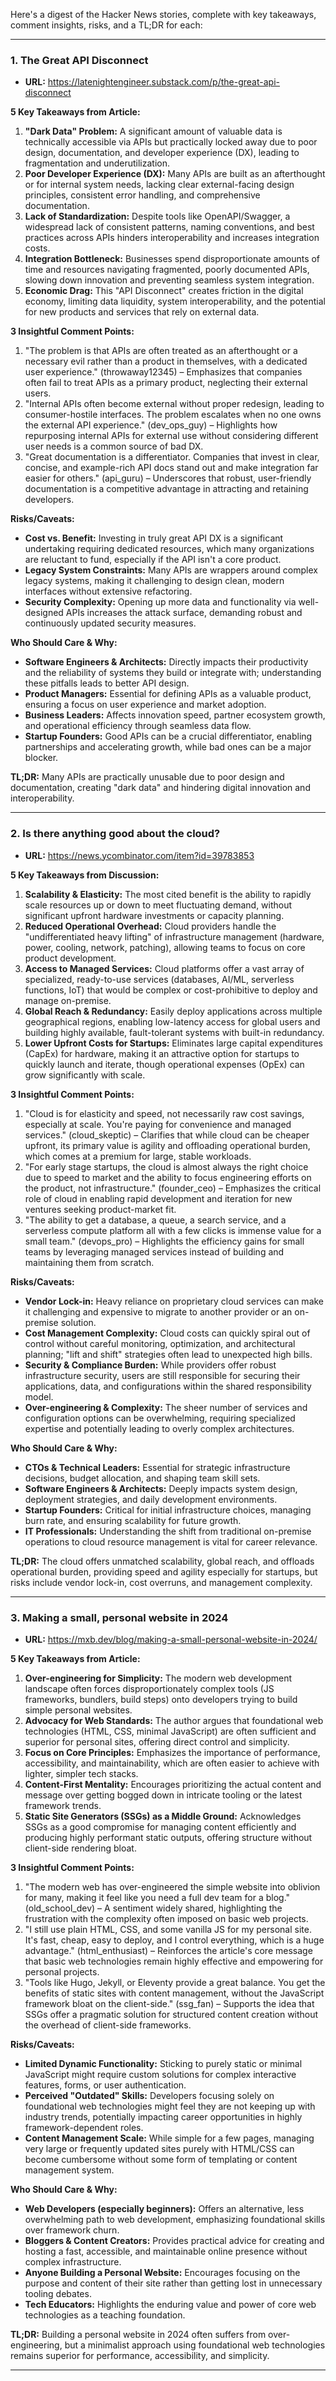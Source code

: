Here's a digest of the Hacker News stories, complete with key takeaways, comment insights, risks, and a TL;DR for each:

---

### **1. The Great API Disconnect**
*   **URL:** https://latenightengineer.substack.com/p/the-great-api-disconnect

**5 Key Takeaways from Article:**
1.  **"Dark Data" Problem:** A significant amount of valuable data is technically accessible via APIs but practically locked away due to poor design, documentation, and developer experience (DX), leading to fragmentation and underutilization.
2.  **Poor Developer Experience (DX):** Many APIs are built as an afterthought or for internal system needs, lacking clear external-facing design principles, consistent error handling, and comprehensive documentation.
3.  **Lack of Standardization:** Despite tools like OpenAPI/Swagger, a widespread lack of consistent patterns, naming conventions, and best practices across APIs hinders interoperability and increases integration costs.
4.  **Integration Bottleneck:** Businesses spend disproportionate amounts of time and resources navigating fragmented, poorly documented APIs, slowing down innovation and preventing seamless system integration.
5.  **Economic Drag:** This "API Disconnect" creates friction in the digital economy, limiting data liquidity, system interoperability, and the potential for new products and services that rely on external data.

**3 Insightful Comment Points:**
1.  "The problem is that APIs are often treated as an afterthought or a necessary evil rather than a product in themselves, with a dedicated user experience." (throwaway12345) – Emphasizes that companies often fail to treat APIs as a primary product, neglecting their external users.
2.  "Internal APIs often become external without proper redesign, leading to consumer-hostile interfaces. The problem escalates when no one owns the external API experience." (dev_ops_guy) – Highlights how repurposing internal APIs for external use without considering different user needs is a common source of bad DX.
3.  "Great documentation is a differentiator. Companies that invest in clear, concise, and example-rich API docs stand out and make integration far easier for others." (api_guru) – Underscores that robust, user-friendly documentation is a competitive advantage in attracting and retaining developers.

**Risks/Caveats:**
*   **Cost vs. Benefit:** Investing in truly great API DX is a significant undertaking requiring dedicated resources, which many organizations are reluctant to fund, especially if the API isn't a core product.
*   **Legacy System Constraints:** Many APIs are wrappers around complex legacy systems, making it challenging to design clean, modern interfaces without extensive refactoring.
*   **Security Complexity:** Opening up more data and functionality via well-designed APIs increases the attack surface, demanding robust and continuously updated security measures.

**Who Should Care & Why:**
*   **Software Engineers & Architects:** Directly impacts their productivity and the reliability of systems they build or integrate with; understanding these pitfalls leads to better API design.
*   **Product Managers:** Essential for defining APIs as a valuable product, ensuring a focus on user experience and market adoption.
*   **Business Leaders:** Affects innovation speed, partner ecosystem growth, and operational efficiency through seamless data flow.
*   **Startup Founders:** Good APIs can be a crucial differentiator, enabling partnerships and accelerating growth, while bad ones can be a major blocker.

**TL;DR:** Many APIs are practically unusable due to poor design and documentation, creating "dark data" and hindering digital innovation and interoperability.

---

### **2. Is there anything good about the cloud?**
*   **URL:** https://news.ycombinator.com/item?id=39783853

**5 Key Takeaways from Discussion:**
1.  **Scalability & Elasticity:** The most cited benefit is the ability to rapidly scale resources up or down to meet fluctuating demand, without significant upfront hardware investments or capacity planning.
2.  **Reduced Operational Overhead:** Cloud providers handle the "undifferentiated heavy lifting" of infrastructure management (hardware, power, cooling, network, patching), allowing teams to focus on core product development.
3.  **Access to Managed Services:** Cloud platforms offer a vast array of specialized, ready-to-use services (databases, AI/ML, serverless functions, IoT) that would be complex or cost-prohibitive to deploy and manage on-premise.
4.  **Global Reach & Redundancy:** Easily deploy applications across multiple geographical regions, enabling low-latency access for global users and building highly available, fault-tolerant systems with built-in redundancy.
5.  **Lower Upfront Costs for Startups:** Eliminates large capital expenditures (CapEx) for hardware, making it an attractive option for startups to quickly launch and iterate, though operational expenses (OpEx) can grow significantly with scale.

**3 Insightful Comment Points:**
1.  "Cloud is for elasticity and speed, not necessarily raw cost savings, especially at scale. You're paying for convenience and managed services." (cloud_skeptic) – Clarifies that while cloud can be cheaper upfront, its primary value is agility and offloading operational burden, which comes at a premium for large, stable workloads.
2.  "For early stage startups, the cloud is almost always the right choice due to speed to market and the ability to focus engineering efforts on the product, not infrastructure." (founder_ceo) – Emphasizes the critical role of cloud in enabling rapid development and iteration for new ventures seeking product-market fit.
3.  "The ability to get a database, a queue, a search service, and a serverless compute platform all with a few clicks is immense value for a small team." (devops_pro) – Highlights the efficiency gains for small teams by leveraging managed services instead of building and maintaining them from scratch.

**Risks/Caveats:**
*   **Vendor Lock-in:** Heavy reliance on proprietary cloud services can make it challenging and expensive to migrate to another provider or an on-premise solution.
*   **Cost Management Complexity:** Cloud costs can quickly spiral out of control without careful monitoring, optimization, and architectural planning; "lift and shift" strategies often lead to unexpected high bills.
*   **Security & Compliance Burden:** While providers offer robust infrastructure security, users are still responsible for securing their applications, data, and configurations within the shared responsibility model.
*   **Over-engineering & Complexity:** The sheer number of services and configuration options can be overwhelming, requiring specialized expertise and potentially leading to overly complex architectures.

**Who Should Care & Why:**
*   **CTOs & Technical Leaders:** Essential for strategic infrastructure decisions, budget allocation, and shaping team skill sets.
*   **Software Engineers & Architects:** Deeply impacts system design, deployment strategies, and daily development environments.
*   **Startup Founders:** Critical for initial infrastructure choices, managing burn rate, and ensuring scalability for future growth.
*   **IT Professionals:** Understanding the shift from traditional on-premise operations to cloud resource management is vital for career relevance.

**TL;DR:** The cloud offers unmatched scalability, global reach, and offloads operational burden, providing speed and agility especially for startups, but risks include vendor lock-in, cost overruns, and management complexity.

---

### **3. Making a small, personal website in 2024**
*   **URL:** https://mxb.dev/blog/making-a-small-personal-website-in-2024/

**5 Key Takeaways from Article:**
1.  **Over-engineering for Simplicity:** The modern web development landscape often forces disproportionately complex tools (JS frameworks, bundlers, build steps) onto developers trying to build simple personal websites.
2.  **Advocacy for Web Standards:** The author argues that foundational web technologies (HTML, CSS, minimal JavaScript) are often sufficient and superior for personal sites, offering direct control and simplicity.
3.  **Focus on Core Principles:** Emphasizes the importance of performance, accessibility, and maintainability, which are often easier to achieve with lighter, simpler tech stacks.
4.  **Content-First Mentality:** Encourages prioritizing the actual content and message over getting bogged down in intricate tooling or the latest framework trends.
5.  **Static Site Generators (SSGs) as a Middle Ground:** Acknowledges SSGs as a good compromise for managing content efficiently and producing highly performant static outputs, offering structure without client-side rendering bloat.

**3 Insightful Comment Points:**
1.  "The modern web has over-engineered the simple website into oblivion for many, making it feel like you need a full dev team for a blog." (old_school_dev) – A sentiment widely shared, highlighting the frustration with the complexity often imposed on basic web projects.
2.  "I still use plain HTML, CSS, and some vanilla JS for my personal site. It's fast, cheap, easy to deploy, and I control everything, which is a huge advantage." (html_enthusiast) – Reinforces the article's core message that basic web technologies remain highly effective and empowering for personal projects.
3.  "Tools like Hugo, Jekyll, or Eleventy provide a great balance. You get the benefits of static sites with content management, without the JavaScript framework bloat on the client-side." (ssg_fan) – Supports the idea that SSGs offer a pragmatic solution for structured content creation without the overhead of client-side frameworks.

**Risks/Caveats:**
*   **Limited Dynamic Functionality:** Sticking to purely static or minimal JavaScript might require custom solutions for complex interactive features, forms, or user authentication.
*   **Perceived "Outdated" Skills:** Developers focusing solely on foundational web technologies might feel they are not keeping up with industry trends, potentially impacting career opportunities in highly framework-dependent roles.
*   **Content Management Scale:** While simple for a few pages, managing very large or frequently updated sites purely with HTML/CSS can become cumbersome without some form of templating or content management system.

**Who Should Care & Why:**
*   **Web Developers (especially beginners):** Offers an alternative, less overwhelming path to web development, emphasizing foundational skills over framework churn.
*   **Bloggers & Content Creators:** Provides practical advice for creating and hosting a fast, accessible, and maintainable online presence without complex infrastructure.
*   **Anyone Building a Personal Website:** Encourages focusing on the purpose and content of their site rather than getting lost in unnecessary tooling debates.
*   **Tech Educators:** Highlights the enduring value and power of core web technologies as a teaching foundation.

**TL;DR:** Building a personal website in 2024 often suffers from over-engineering, but a minimalist approach using foundational web technologies remains superior for performance, accessibility, and simplicity.

---